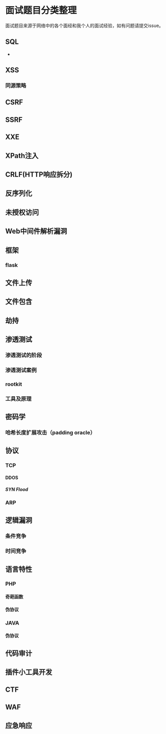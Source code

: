 # 面试题目分类整理
面试题目来源于网络中的各个面经和我个人的面试经验，如有问题请提交issue。

## SQL
+ 
## XSS

### 同源策略

## CSRF

## SSRF

## XXE

## XPath注入

## CRLF(HTTP响应拆分)

## 反序列化

## 未授权访问

## Web中间件解析漏洞

## 框架
### flask

## 文件上传

## 文件包含

## 劫持

## 渗透测试
### 渗透测试的阶段

### 渗透测试案例

### rootkit

### 工具及原理

## 密码学
### 哈希长度扩展攻击（padding oracle）

## 协议
### TCP
#### DDOS
##### SYN Flood

### ARP


## 逻辑漏洞
### 条件竞争
### 时间竞争

## 语言特性

### PHP
#### 奇葩函数
#### 伪协议

### JAVA
#### 伪协议

## 代码审计

## 插件小工具开发

## CTF

## WAF

## 应急响应